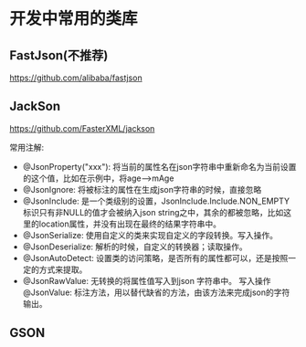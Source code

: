 # 开发中常用的类库

## FastJson(不推荐)

https://github.com/alibaba/fastjson

## JackSon

https://github.com/FasterXML/jackson

常用注解:

- @JsonProperty("xxx"): 将当前的属性名在json字符串中重新命名为当前设置的这个值，比如在示例中，将age-->mAge
- @JsonIgnore: 将被标注的属性在生成json字符串的时候，直接忽略
- @JsonInclude: 是一个类级别的设置，JsonInclude.Include.NON_EMPTY标识只有非NULL的值才会被纳入json
  string之中，其余的都被忽略，比如这里的location属性，并没有出现在最终的结果字符串中。
- @JsonSerialize: 使用自定义的类来实现自定义的字段转换。写入操作。
- @JsonDeserialize: 解析的时候，自定义的转换器；读取操作。
- @JsonAutoDetect: 设置类的访问策略，是否所有的属性都可以，还是按照一定的方式来提取。
- @JsonRawValue: 无转换的将属性值写入到json 字符串中。 写入操作 @JsonValue: 标注方法，用以替代缺省的方法，由该方法来完成json的字符输出。

## GSON

